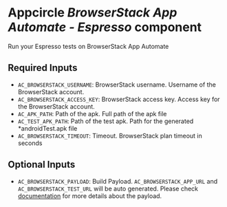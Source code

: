 # Appcircle _BrowserStack App Automate - Espresso_ component

Run your Espresso tests on BrowserStack App Automate

## Required Inputs

- `AC_BROWSERSTACK_USERNAME`: BrowserStack username. Username of the BrowserStack account.
- `AC_BROWSERSTACK_ACCESS_KEY`: BrowserStack access key. Access key for the BrowserStack account.
- `AC_APK_PATH`: Path of the apk. Full path of the apk file
- `AC_TEST_APK_PATH`: Path of the test apk. Path for the generated *androidTest.apk file
- `AC_BROWSERSTACK_TIMEOUT`: Timeout. BrowserStack plan timeout in seconds

## Optional Inputs

- `AC_BROWSERSTACK_PAYLOAD`: Build Payload. `AC_BROWSERSTACK_APP_URL` and `AC_BROWSERSTACK_TEST_URL` will be auto generated. Please check [documentation](https://www.browserstack.com/docs/app-automate/api-reference/xcuitest/builds#execute-a-build) for more details about the payload.
